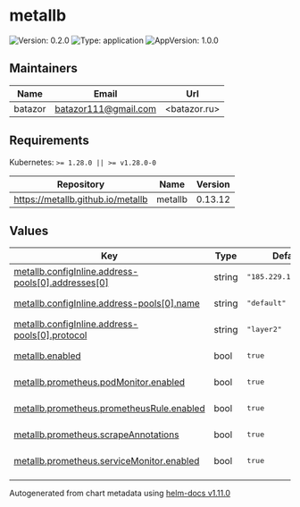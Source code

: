 # metallb

![Version: 0.2.0](https://img.shields.io/badge/Version-0.2.0-informational?style=flat-square) ![Type: application](https://img.shields.io/badge/Type-application-informational?style=flat-square) ![AppVersion: 1.0.0](https://img.shields.io/badge/AppVersion-1.0.0-informational?style=flat-square)

## Maintainers

| Name | Email | Url |
| ---- | ------ | --- |
| batazor | <batazor111@gmail.com> | <batazor.ru> |

## Requirements

Kubernetes: `>= 1.28.0 || >= v1.28.0-0`

| Repository | Name | Version |
|------------|------|---------|
| https://metallb.github.io/metallb | metallb | 0.13.12 |

## Values

<table height="400px" >
	<thead>
		<th>Key</th>
		<th>Type</th>
		<th>Default</th>
		<th>Description</th>
	</thead>
	<tbody>
		<tr>
			<td id="metallb--configInline--address-pools[0]--addresses[0]"><a href="./values.yaml#L21">metallb.configInline.address-pools[0].addresses[0]</a></td>
			<td>
string
</td>
			<td>
				<div style="max-width: 300px;">
<pre lang="json">
"185.229.119.55/32"
</pre>
</div>
			</td>
			<td></td>
		</tr>
		<tr>
			<td id="metallb--configInline--address-pools[0]--name"><a href="./values.yaml#L18">metallb.configInline.address-pools[0].name</a></td>
			<td>
string
</td>
			<td>
				<div style="max-width: 300px;">
<pre lang="json">
"default"
</pre>
</div>
			</td>
			<td></td>
		</tr>
		<tr>
			<td id="metallb--configInline--address-pools[0]--protocol"><a href="./values.yaml#L19">metallb.configInline.address-pools[0].protocol</a></td>
			<td>
string
</td>
			<td>
				<div style="max-width: 300px;">
<pre lang="json">
"layer2"
</pre>
</div>
			</td>
			<td></td>
		</tr>
		<tr>
			<td id="metallb--enabled"><a href="./values.yaml#L2">metallb.enabled</a></td>
			<td>
bool
</td>
			<td>
				<div style="max-width: 300px;">
<pre lang="json">
true
</pre>
</div>
			</td>
			<td></td>
		</tr>
		<tr>
			<td id="metallb--prometheus--podMonitor--enabled"><a href="./values.yaml#L8">metallb.prometheus.podMonitor.enabled</a></td>
			<td>
bool
</td>
			<td>
				<div style="max-width: 300px;">
<pre lang="json">
true
</pre>
</div>
			</td>
			<td></td>
		</tr>
		<tr>
			<td id="metallb--prometheus--prometheusRule--enabled"><a href="./values.yaml#L14">metallb.prometheus.prometheusRule.enabled</a></td>
			<td>
bool
</td>
			<td>
				<div style="max-width: 300px;">
<pre lang="json">
true
</pre>
</div>
			</td>
			<td></td>
		</tr>
		<tr>
			<td id="metallb--prometheus--scrapeAnnotations"><a href="./values.yaml#L5">metallb.prometheus.scrapeAnnotations</a></td>
			<td>
bool
</td>
			<td>
				<div style="max-width: 300px;">
<pre lang="json">
true
</pre>
</div>
			</td>
			<td></td>
		</tr>
		<tr>
			<td id="metallb--prometheus--serviceMonitor--enabled"><a href="./values.yaml#L11">metallb.prometheus.serviceMonitor.enabled</a></td>
			<td>
bool
</td>
			<td>
				<div style="max-width: 300px;">
<pre lang="json">
true
</pre>
</div>
			</td>
			<td></td>
		</tr>
	</tbody>
</table>

----------------------------------------------
Autogenerated from chart metadata using [helm-docs v1.11.0](https://github.com/norwoodj/helm-docs/releases/v1.11.0)
